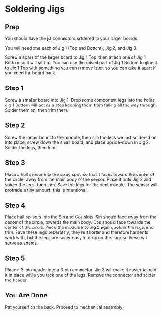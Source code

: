 # Soldering Jigs

## Prep
You should have the jst connectors soldered to your larger boards

You will need one each of Jig 1 (Top and Bottom), Jig 2, and Jig 3.

Screw a spare of the larger board to Jig 1 Top, then attach one of Jig 1 Bottom so it will sit flat. You can use the raised part of Jig 1 Bottom to glue it to Jig 1 Top with something you can remove later, so you can take it apart if you need the board back.


## Step 1
Screw a smaller board into Jig 1. Drop some component legs into the holes, Jig 1 Bottom will act as a stop keeping them from falling all the way through. Solder them on, then trim them.

## Step 2
Screw the larger board to the module, then slip the legs we just soldered on into place, screw down the small board, and place upside-down in Jig 2. Solder the legs, then trim.

## Step 3
Place a hall sensor into the splay spot, so that it faces toward the center of the circle, away from the main body of the sensor. Place it onto Jig 3 and solder the legs, then trim. Save the legs for the next module. The sensor will protrude a tiny amount, this is intentional.

## Step 4
Place hall sensors into the Sin and Cos slots. Sin should face away from the center of the circle, towards the main body. Cos should face towards the center of the circle. Place the module into Jig 2 again, solder the legs, and trim. Save these legs seperately, they're shorter and therefore harder to work with, but the legs are super easy to drop on the floor so these will serve as spares.

## Step 5
Place a 3-pin header into a 3-pin connector. Jig 3 will make it easier to hold it in place while you tack one of the legs. Remove the connector and solder the header.

## You Are Done
Pat yourself on the back. Proceed to mechanical assembly